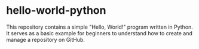 # hello-world-python
This repository contains a simple "Hello, World!" program written in Python. It serves as a basic example for beginners to understand how to create and manage a repository on GitHub.
